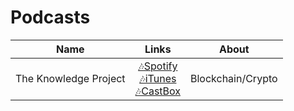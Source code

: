# Podcasts

|          Name         |            Links           |       About       |
|:---------------------:|:--------------------------:|:-----------------:|
| The Knowledge Project | [🎶Spotify](https://open.spotify.com/show/1VyK52NSZHaDKeMJzT4TSM)<br>[🎶iTunes](https://itunes.apple.com/us/podcast/the-knowledge-project-a-farnam-street-podcast/id990149481?mt=2)<br>[🎶CastBox](https://castbox.fm/channel/The-Knowledge-Project%3A-A-Farnam-Street-Podcast-id557?country=gb) | Blockchain/Crypto |
